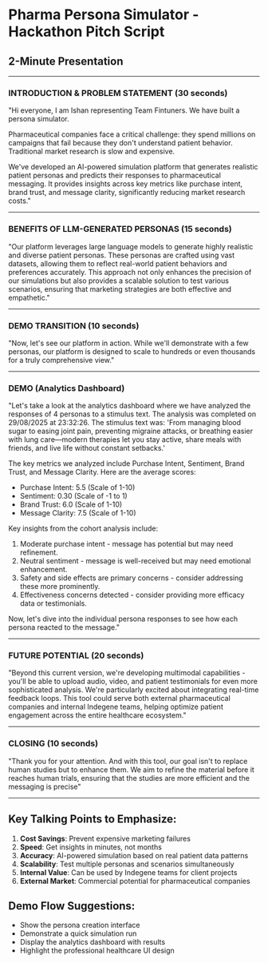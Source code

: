 # Pharma Persona Simulator - Hackathon Pitch Script
## 2-Minute Presentation

---

### **INTRODUCTION & PROBLEM STATEMENT (30 seconds)**
"Hi everyone, I am Ishan representing Team Fintuners. We have built a persona simulator.

Pharmaceutical companies face a critical challenge: they spend millions on campaigns that fail because they don't understand patient behavior. Traditional market research is slow and expensive.

 We've developed an AI-powered simulation platform that generates realistic patient personas and predicts their responses to pharmaceutical messaging. It provides insights across key metrics like purchase intent, brand trust, and message clarity, significantly reducing market research costs."

---

### **BENEFITS OF LLM-GENERATED PERSONAS (15 seconds)**
"Our platform leverages large language models to generate highly realistic and diverse patient personas. These personas are crafted using vast datasets, allowing them to reflect real-world patient behaviors and preferences accurately. This approach not only enhances the precision of our simulations but also provides a scalable solution to test various scenarios, ensuring that marketing strategies are both effective and empathetic."

---

### **DEMO TRANSITION (10 seconds)**
"Now, let's see our platform in action.  While we'll demonstrate with a few personas, our platform is designed to scale to hundreds or even thousands for a truly comprehensive view."

---

### **DEMO (Analytics Dashboard)**
"Let's take a look at the analytics dashboard where we have analyzed the responses of 4 personas to a stimulus text. The analysis was completed on 29/08/2025 at 23:32:26. The stimulus text was: 'From managing blood sugar to easing joint pain, preventing migraine attacks, or breathing easier with lung care—modern therapies let you stay active, share meals with friends, and live life without constant setbacks.'

The key metrics we analyzed include Purchase Intent, Sentiment, Brand Trust, and Message Clarity. Here are the average scores:
- Purchase Intent: 5.5 (Scale of 1-10)
- Sentiment: 0.30 (Scale of -1 to 1)
- Brand Trust: 6.0 (Scale of 1-10)
- Message Clarity: 7.5 (Scale of 1-10)

Key insights from the cohort analysis include:
1. Moderate purchase intent - message has potential but may need refinement.
2. Neutral sentiment - message is well-received but may need emotional enhancement.
3. Safety and side effects are primary concerns - consider addressing these more prominently.
4. Effectiveness concerns detected - consider providing more efficacy data or testimonials.

Now, let's dive into the individual persona responses to see how each persona reacted to the message."

---

### **FUTURE POTENTIAL (20 seconds)**
"Beyond this current version, we're developing multimodal capabilities - you'll be able to upload audio, video, and patient testimonials for even more sophisticated analysis. We're particularly excited about integrating real-time feedback loops. This tool could serve both external pharmaceutical companies and internal Indegene teams, helping optimize patient engagement across the entire healthcare ecosystem."

---

### **CLOSING (10 seconds)**
"Thank you for your attention. And with this tool, our goal isn't to replace human studies but to enhance them. We aim to refine the material before it reaches human trials, ensuring that the studies are more efficient and the messaging is precise"

---

## **Key Talking Points to Emphasize:**

1. **Cost Savings**: Prevent expensive marketing failures
2. **Speed**: Get insights in minutes, not months
3. **Accuracy**: AI-powered simulation based on real patient data patterns
4. **Scalability**: Test multiple personas and scenarios simultaneously
5. **Internal Value**: Can be used by Indegene teams for client projects
6. **External Market**: Commercial potential for pharmaceutical companies

## **Demo Flow Suggestions:**
- Show the persona creation interface
- Demonstrate a quick simulation run
- Display the analytics dashboard with results
- Highlight the professional healthcare UI design
